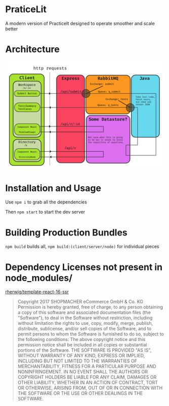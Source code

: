 # PraticeLit
A modern version of PracticeIt designed to operate smoother and scale better

# Architecture
![project diagram](Design/arch.png)

# Installation and Usage

Use `npm i` to grab all the dependencies

Then `npm start` to start the dev server

# Building Production Bundles

`npm build` builds all, `npm build:(client/server/node)` for individual pieces

# Dependency Licenses not present in node_modules/
[rherwig/template-react-16-ssr](https://github.com/rherwig/template-react-16-ssr/blob/feature/express-routing/LICENSE)

> Copyright 2017 SHOPMACHER eCommerce GmbH & Co. KG
Permission is hereby granted, free of charge, to any person obtaining a copy of this software and associated documentation files (the "Software"), to deal in the Software without restriction, including without limitation the rights to use, copy, modify, merge, publish, distribute, sublicense, and/or sell copies of the Software, and to permit persons to whom the Software is furnished to do so, subject to the following conditions:
The above copyright notice and this permission notice shall be included in all copies or substantial portions of the Software.
THE SOFTWARE IS PROVIDED "AS IS", WITHOUT WARRANTY OF ANY KIND, EXPRESS OR IMPLIED,
INCLUDING BUT NOT LIMITED TO THE WARRANTIES OF MERCHANTABILITY, FITNESS FOR A PARTICULAR PURPOSE AND NONINFRINGEMENT.
IN NO EVENT SHALL THE AUTHORS OR COPYRIGHT HOLDERS BE LIABLE FOR ANY CLAIM, DAMAGES OR OTHER LIABILITY,
WHETHER IN AN ACTION OF CONTRACT, TORT OR OTHERWISE, ARISING FROM,
OUT OF OR IN CONNECTION WITH THE SOFTWARE OR THE USE OR OTHER DEALINGS IN THE SOFTWARE.
